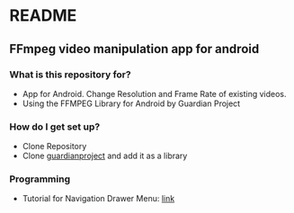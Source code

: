 # README #

## FFmpeg video manipulation app for android ##

### What is this repository for? ###

* App for Android. Change Resolution and Frame Rate of existing videos. 
* Using the FFMPEG Library for Android by Guardian Project

### How do I get set up? ###

* Clone Repository
* Clone [guardianproject](https://github.com/guardianproject/android-ffmpeg-java) and add it as a library

### Programming ###

* Tutorial for Navigation Drawer Menu: [link](http://www.tutecentral.com/android-custom-navigation-drawer/)
